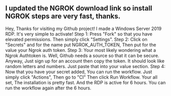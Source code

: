 ## I updated the NGROK download link so install NGROK steps are very fast, thanks.


Hey, Thanks for visiting my Github project! I made a Windows Server 2019 RDP. It's very simple to activate!
Step 1: Press "Fork" so that you have elevated permissions. Then simply click "Settings".
Step 2: Click on "Secrets" and for the name put NGROK_AUTH_TOKEN, Then put for the value your Ngrok auth token.
Step 3: Your most likely wondering what a Ngrok Authtoken is. Well, Github needs a source so that it can be secure. Anyway, Just sign up for an account then copy the token. It should look like random letters and numbers. Just paste that into your value section.
Step 4: Now that you have your secret added, You can run the workflow. Just simply click "Actions", Then go to "CI" Then click Run Workflow. Your all set, The installation is pretty fast. And the RDP is active for 6 hours. You can run the workflow again after the 6 hours.
